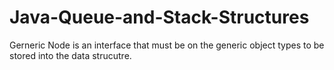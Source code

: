 # Java-Queue-and-Stack-Structures

Gerneric Node is an interface that must be on the generic object types to be stored into the data strucutre.

